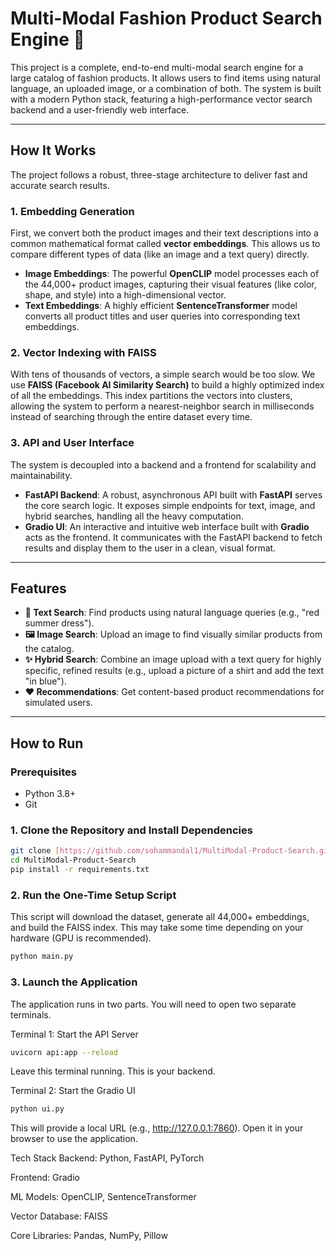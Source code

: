 # Multi-Modal Fashion Product Search Engine 👕

This project is a complete, end-to-end multi-modal search engine for a large catalog of fashion products. It allows users to find items using natural language, an uploaded image, or a combination of both. The system is built with a modern Python stack, featuring a high-performance vector search backend and a user-friendly web interface.

---

## How It Works

The project follows a robust, three-stage architecture to deliver fast and accurate search results.

### 1. Embedding Generation
First, we convert both the product images and their text descriptions into a common mathematical format called **vector embeddings**. This allows us to compare different types of data (like an image and a text query) directly.
* **Image Embeddings**: The powerful **OpenCLIP** model processes each of the 44,000+ product images, capturing their visual features (like color, shape, and style) into a high-dimensional vector.
* **Text Embeddings**: A highly efficient **SentenceTransformer** model converts all product titles and user queries into corresponding text embeddings.

### 2. Vector Indexing with FAISS
With tens of thousands of vectors, a simple search would be too slow. We use **FAISS (Facebook AI Similarity Search)** to build a highly optimized index of all the embeddings. This index partitions the vectors into clusters, allowing the system to perform a nearest-neighbor search in milliseconds instead of searching through the entire dataset every time.

### 3. API and User Interface
The system is decoupled into a backend and a frontend for scalability and maintainability.
* **FastAPI Backend**: A robust, asynchronous API built with **FastAPI** serves the core search logic. It exposes simple endpoints for text, image, and hybrid searches, handling all the heavy computation.
* **Gradio UI**: An interactive and intuitive web interface built with **Gradio** acts as the frontend. It communicates with the FastAPI backend to fetch results and display them to the user in a clean, visual format.

---

## Features

* **🔎 Text Search**: Find products using natural language queries (e.g., "red summer dress").
* **🖼️ Image Search**: Upload an image to find visually similar products from the catalog.
* **✨ Hybrid Search**: Combine an image upload with a text query for highly specific, refined results (e.g., upload a picture of a shirt and add the text "in blue").
* **❤️ Recommendations**: Get content-based product recommendations for simulated users.

---

## How to Run

### Prerequisites
* Python 3.8+
* Git

### 1. Clone the Repository and Install Dependencies
```bash
git clone [https://github.com/sohammandal1/MultiModal-Product-Search.git](https://github.com/sohammandal1/MultiModal-Product-Search.git)
cd MultiModal-Product-Search
pip install -r requirements.txt
```

### 2. Run the One-Time Setup Script
This script will download the dataset, generate all 44,000+ embeddings, and build the FAISS index. This may take some time depending on your hardware (GPU is recommended).
```bash
python main.py
```

### 3. Launch the Application
The application runs in two parts. You will need to open two separate terminals.

Terminal 1: Start the API Server
```bash
uvicorn api:app --reload
```

Leave this terminal running. This is your backend.

Terminal 2: Start the Gradio UI
```bash
python ui.py
```

This will provide a local URL (e.g., http://127.0.0.1:7860). Open it in your browser to use the application.

Tech Stack
Backend: Python, FastAPI, PyTorch

Frontend: Gradio

ML Models: OpenCLIP, SentenceTransformer

Vector Database: FAISS

Core Libraries: Pandas, NumPy, Pillow
